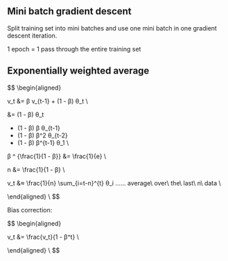 ## Mini batch gradient descent

Split training set into mini batches and use one mini batch in one gradient descent iteration.

1 epoch = 1 pass through the entire training set

## Exponentially weighted average

$$
\begin{aligned}

v_t &= β v_{t-1} + (1 - β) θ_t \\

&=
(1 - β) θ_t
+ (1 - β) β θ_{t-1}
+ (1 - β) β^2 θ_{t-2}
+ (1 - β) β^{t-1} θ_1 \\

β ^ {\frac{1}{1 - β}} &= \frac{1}{e} \\

n &= \frac{1}{1 - β} \\

v_t &≈ \frac{1}{n} \sum_{i=t-n}^{t} θ_i ...... average\ over\ the\ last\ n\ data \\

\end{aligned} \\
$$

Bias correction:

$$
\begin{aligned}

v_t &= \frac{v_t}{1 - β^t} \\

\end{aligned} \\
$$
